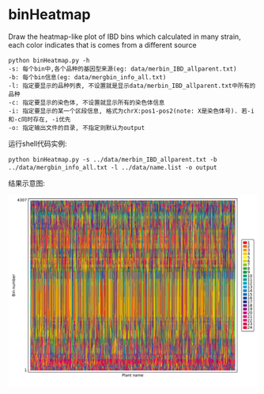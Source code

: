 # binHeatmap
Draw the heatmap-like plot of IBD bins which calculated in many strain, each color indicates that is comes from a different source
```shell
python binHeatmap.py -h
-s: 每个bin中,各个品种的基因型来源(eg: data/merbin_IBD_allparent.txt)
-b: 每个bin信息(eg: data/mergbin_info_all.txt)
-l: 指定要显示的品种列表, 不设置就是显示data/merbin_IBD_allparent.txt中所有的品种
-c: 指定要显示的染色体, 不设置就显示所有的染色体信息
-i: 指定要显示的某一个区段信息, 格式为chrX:pos1-pos2(note: X是染色体号). 若-i和-c同时存在, -i优先
-o: 指定输出文件的目录, 不指定则默认为output
```

运行shell代码实例: 
```shell
python binHeatmap.py -s ../data/merbin_IBD_allparent.txt -b ../data/mergbin_info_all.txt -l ../data/name.list -o output
```

结果示意图:

![结果示意图](output/1-1.png "chr1")
